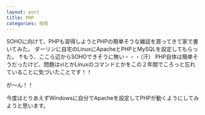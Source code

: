 ```yaml
---
layout: post
title: PHP
categories: 技術
---
```


SOHOに向けて、PHPも習得しようとPHPの簡単そうな雑誌を買ってきて家で書いてみた。
ダーリンに自宅のLinuxにApacheとPHPとMySQLを設定してもらった。
↑もう、ここら辺からSOHOできそうに無い・・・（汗）
PHP自体は簡単そうだったけど、問題はviとかLinuxのコマンドとかをこの２年間でころっと忘れていることに気づいたことです！！

が～ん！！

今度はとりあえずWindowsに自分でApacheを設定してPHPが動くようにしてみようと思います。


